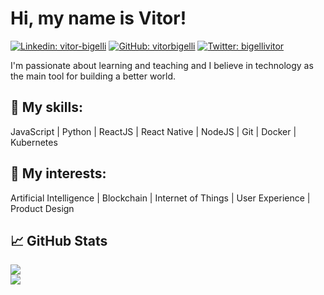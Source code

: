 # Hi, my name is Vitor! 

[![Linkedin: vitor-bigelli](https://img.shields.io/badge/-Vitor%20Bigelli-blue?style=flat-square&logo=Linkedin&logoColor=white&link=https://www.linkedin.com/in/vitor-bigelli/)](https://www.linkedin.com/in/vitor-bigelli/) 
[![GitHub: vitorbigelli](https://img.shields.io/badge/-vitorbigelli-black?style=flat-square&logo=Github&logoColor=white&link=https://www.github.com/vitorbigelli/)](https://www.github.com/vitorbigelli/)
[![Twitter: bigellivitor](https://img.shields.io/badge/-bigellivitor-blue?style=flat-square&logo=Twitter&logoColor=white&link=https://www.twitter.com/bigellivitor/)](https://www.twitter.com/bigellivitor/)

I'm passionate about learning and teaching and I believe in technology as the main tool for building a better world.  

## :hammer: My skills: </h4> 
JavaScript | Python | ReactJS | React Native | NodeJS | Git | Docker | Kubernetes

## :dart: My interests:
Artificial Intelligence | Blockchain | Internet of Things | User Experience | Product Design 

## :chart_with_upwards_trend: GitHub Stats
![](https://github-readme-stats.vercel.app/api/?username=vitorbigelli&theme=algolia&layout=compact)  
![](https://github-readme-stats.vercel.app/api/top-langs/?username=vitorbigelli&theme=algolia&layout=compact)
